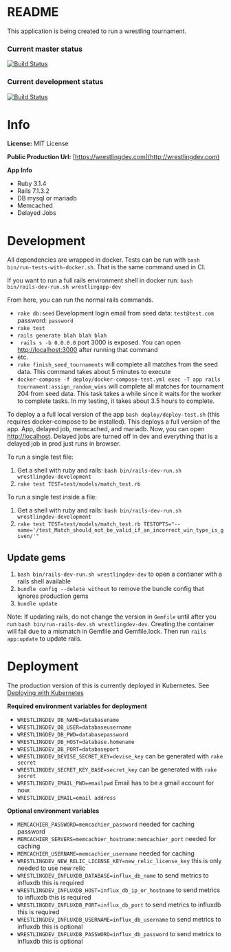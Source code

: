 # README
This application is being created to run a wrestling tournament.

### Current master status
[![Build Status](https://circleci.com/gh/jcwimer/wrestlingApp/tree/master.svg)](https://circleci.com/gh/jcwimer/wrestlingApp/tree/master)

### Current development status
[![Build Status](https://circleci.com/gh/jcwimer/wrestlingApp/tree/development.svg)](https://circleci.com/gh/jcwimer/wrestlingApp/tree/development)

# Info
**License:** MIT License

**Public Production Url:** [https://wrestlingdev.com](http://wrestlingdev.com)

**App Info**
* Ruby 3.1.4
* Rails 7.1.3.2
* DB mysql or mariadb
* Memcached
* Delayed Jobs

# Development
All dependencies are wrapped in docker. Tests can be run with `bash bin/run-tests-with-docker.sh`. That is the same command used in CI.

If you want to run a full rails environment shell in docker run: `bash bin/rails-dev-run.sh wrestlingapp-dev`

From here, you can run the normal rails commands.
* `rake db:seed` Development login email from seed data: `test@test.com` password: `password`
* `rake test`
* `rails generate blah blah blah`
* ` rails s -b 0.0.0.0` port 3000 is exposed. You can open [http://localhost:3000](http://localhost:3000) after running that command
* etc.
* `rake finish_seed_tournaments` will complete all matches from the seed data. This command takes about 5 minutes to execute
* `docker-compose -f deploy/docker-compose-test.yml exec -T app rails tournament:assign_random_wins` will complete all matches for tournament 204 from seed data. This task takes a while since it waits for the worker to complete tasks. In my testing, it takes about 3.5 hours to complete.

To deploy a a full local version of the app `bash deploy/deploy-test.sh` (this requires docker-compose to be installed). This deploys a full version of the app. App, delayed job, memcached, and mariadb. Now, you can open [http://localhost](http://localhost). Delayed jobs are turned off in dev and everything that is a delayed job in prod just runs in browser.

To run a single test file:
1. Get a shell with ruby and rails: `bash bin/rails-dev-run.sh wrestlingdev-development`
2. `rake test TEST=test/models/match_test.rb`

To run a single test inside a file:
1. Get a shell with ruby and rails: `bash bin/rails-dev-run.sh wrestlingdev-development`
2. `rake test TEST=test/models/match_test.rb TESTOPTS="--name='/test_Match_should_not_be_valid_if_an_incorrect_win_type_is_given/'"`

## Update gems

1. `bash bin/rails-dev-run.sh wrestlingdev-dev` to open a contianer with a rails shell available
2. `bundle config --delete without` to remove the bundle config that ignores production gems
3. `bundle update`

Note: If updating rails, do not change the version in `Gemfile` until after you run `bash bin/run-rails-dev.sh wrestlingdev-dev`. Creating the container will fail due to a mismatch in Gemfile and Gemfile.lock.
Then run `rails app:update` to update rails.

# Deployment

The production version of this is currently deployed in Kubernetes. See [Deploying with Kubernetes](deploy/kubernetes/README.md)

**Required environment variables for deployment**
* `WRESTLINGDEV_DB_NAME=databasename`
* `WRESTLINGDEV_DB_USER=databaseusername`
* `WRESTLINGDEV_DB_PWD=databasepassword`
* `WRESTLINGDEV_DB_HOST=database.homename`
* `WRESTLINGDEV_DB_PORT=databaseport`
* `WRESTLINGDEV_DEVISE_SECRET_KEY=devise_key` can be generated with `rake secret`
* `WRESTLINGDEV_SECRET_KEY_BASE=secret_key` can be generated with `rake secret`
* `WRESTLINGDEV_EMAIL_PWD=emailpwd` Email has to be a gmail account for now.
* `WRESTLINGDEV_EMAIL=email address`

**Optional environment variables**
* `MEMCACHIER_PASSWORD=memcachier_password` needed for caching password
* `MEMCACHIER_SERVERS=memcachier_hostname:memcachier_port` needed for caching
* `MEMCACHIER_USERNAME=memcachier_username` needed for caching
* `WRESTLINGDEV_NEW_RELIC_LICENSE_KEY=new_relic_license_key` this is only needed to use new relic
* `WRESTLINGDEV_INFLUXDB_DATABASE=influx_db_name` to send metrics to influxdb this is required
* `WRESTLINGDEV_INFLUXDB_HOST=influx_db_ip_or_hostname` to send metrics to influxdb this is required
* `WRESTLINGDEV_INFLUXDB_PORT=influx_db_port` to send metrics to influxdb this is required
* `WRESTLINGDEV_INFLUXDB_USERNAME=influx_db_username` to send metrics to influxdb this is optional
* `WRESTLINGDEV_INFLUXDB_PASSWORD=influx_db_password` to send metrics to influxdb this is optional